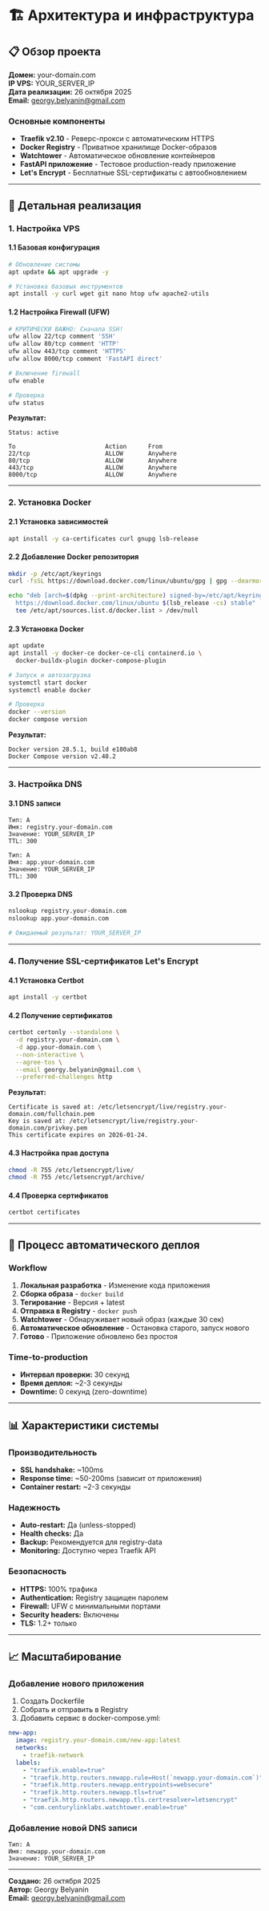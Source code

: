 # 🏗️ Архитектура и инфраструктура

## 📋 Обзор проекта

**Домен:** your-domain.com  
**IP VPS:** YOUR_SERVER_IP  
**Дата реализации:** 26 октября 2025  
**Email:** georgy.belyanin@gmail.com

### Основные компоненты
- **Traefik v2.10** - Реверс-прокси с автоматическим HTTPS
- **Docker Registry** - Приватное хранилище Docker-образов
- **Watchtower** - Автоматическое обновление контейнеров
- **FastAPI приложение** - Тестовое production-ready приложение
- **Let's Encrypt** - Бесплатные SSL-сертификаты с автообновлением

---

## 🔧 Детальная реализация

### 1. Настройка VPS

#### 1.1 Базовая конфигурация
```bash
# Обновление системы
apt update && apt upgrade -y

# Установка базовых инструментов
apt install -y curl wget git nano htop ufw apache2-utils
```

#### 1.2 Настройка Firewall (UFW)
```bash
# КРИТИЧЕСКИ ВАЖНО: Сначала SSH!
ufw allow 22/tcp comment 'SSH'
ufw allow 80/tcp comment 'HTTP'
ufw allow 443/tcp comment 'HTTPS'
ufw allow 8000/tcp comment 'FastAPI direct'

# Включение firewall
ufw enable

# Проверка
ufw status
```

**Результат:**
```
Status: active

To                         Action      From
22/tcp                     ALLOW       Anywhere
80/tcp                     ALLOW       Anywhere
443/tcp                    ALLOW       Anywhere
8000/tcp                   ALLOW       Anywhere
```

---

### 2. Установка Docker

#### 2.1 Установка зависимостей
```bash
apt install -y ca-certificates curl gnupg lsb-release
```

#### 2.2 Добавление Docker репозитория
```bash
mkdir -p /etc/apt/keyrings
curl -fsSL https://download.docker.com/linux/ubuntu/gpg | gpg --dearmor -o /etc/apt/keyrings/docker.gpg

echo "deb [arch=$(dpkg --print-architecture) signed-by=/etc/apt/keyrings/docker.gpg] \
  https://download.docker.com/linux/ubuntu $(lsb_release -cs) stable" | \
  tee /etc/apt/sources.list.d/docker.list > /dev/null
```

#### 2.3 Установка Docker
```bash
apt update
apt install -y docker-ce docker-ce-cli containerd.io \
  docker-buildx-plugin docker-compose-plugin

# Запуск и автозагрузка
systemctl start docker
systemctl enable docker

# Проверка
docker --version
docker compose version
```

**Результат:**
```
Docker version 28.5.1, build e180ab8
Docker Compose version v2.40.2
```

---

### 3. Настройка DNS

#### 3.1 DNS записи
```
Тип: A
Имя: registry.your-domain.com
Значение: YOUR_SERVER_IP
TTL: 300

Тип: A
Имя: app.your-domain.com
Значение: YOUR_SERVER_IP
TTL: 300
```

#### 3.2 Проверка DNS
```bash
nslookup registry.your-domain.com
nslookup app.your-domain.com

# Ожидаемый результат: YOUR_SERVER_IP
```

---

### 4. Получение SSL-сертификатов Let's Encrypt

#### 4.1 Установка Certbot
```bash
apt install -y certbot
```

#### 4.2 Получение сертификатов
```bash
certbot certonly --standalone \
  -d registry.your-domain.com \
  -d app.your-domain.com \
  --non-interactive \
  --agree-tos \
  --email georgy.belyanin@gmail.com \
  --preferred-challenges http
```

**Результат:**
```
Certificate is saved at: /etc/letsencrypt/live/registry.your-domain.com/fullchain.pem
Key is saved at: /etc/letsencrypt/live/registry.your-domain.com/privkey.pem
This certificate expires on 2026-01-24.
```

#### 4.3 Настройка прав доступа
```bash
chmod -R 755 /etc/letsencrypt/live/
chmod -R 755 /etc/letsencrypt/archive/
```

#### 4.4 Проверка сертификатов
```bash
certbot certificates
```

---

## 🔄 Процесс автоматического деплоя

### Workflow
1. **Локальная разработка** - Изменение кода приложения
2. **Сборка образа** - `docker build`
3. **Тегирование** - Версия + latest
4. **Отправка в Registry** - `docker push`
5. **Watchtower** - Обнаруживает новый образ (каждые 30 сек)
6. **Автоматическое обновление** - Остановка старого, запуск нового
7. **Готово** - Приложение обновлено без простоя

### Time-to-production
- **Интервал проверки:** 30 секунд
- **Время деплоя:** ~2-3 секунды
- **Downtime:** 0 секунд (zero-downtime)

---

## 📊 Характеристики системы

### Производительность
- **SSL handshake:** ~100ms
- **Response time:** ~50-200ms (зависит от приложения)
- **Container restart:** ~2-3 секунды

### Надежность
- **Auto-restart:** Да (unless-stopped)
- **Health checks:** Да
- **Backup:** Рекомендуется для registry-data
- **Monitoring:** Доступно через Traefik API

### Безопасность
- **HTTPS:** 100% трафика
- **Authentication:** Registry защищен паролем
- **Firewall:** UFW с минимальными портами
- **Security headers:** Включены
- **TLS:** 1.2+ только

---

## 📈 Масштабирование

### Добавление нового приложения
1. Создать Dockerfile
2. Собрать и отправить в Registry
3. Добавить сервис в docker-compose.yml:
```yaml
new-app:
  image: registry.your-domain.com/new-app:latest
  networks:
    - traefik-network
  labels:
    - "traefik.enable=true"
    - "traefik.http.routers.newapp.rule=Host(`newapp.your-domain.com`)"
    - "traefik.http.routers.newapp.entrypoints=websecure"
    - "traefik.http.routers.newapp.tls=true"
    - "traefik.http.routers.newapp.tls.certresolver=letsencrypt"
    - "com.centurylinklabs.watchtower.enable=true"
```

### Добавление новой DNS записи
```
Тип: A
Имя: newapp.your-domain.com
Значение: YOUR_SERVER_IP
```

---

**Создано:** 26 октября 2025  
**Автор:** Georgy Belyanin  
**Email:** georgy.belyanin@gmail.com

